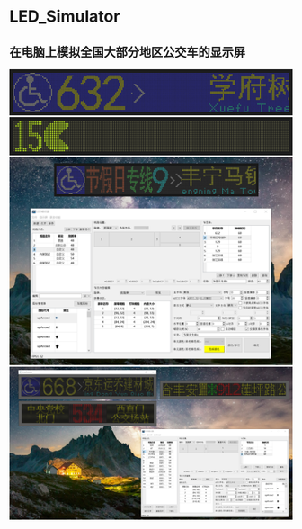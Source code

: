 # LED_Simulator

## 在电脑上模拟全国大部分地区公交车的显示屏

![](https://github.com/Tao68a660f3/LED_Simulator/blob/master/ScreenShots/GIF01.gif "运行示例")
![](https://github.com/Tao68a660f3/LED_Simulator/blob/master/ScreenShots/GIF02.gif "运行示例")
![](https://github.com/Tao68a660f3/LED_Simulator/blob/master/ScreenShots/2.png "运行示例")
![](https://github.com/Tao68a660f3/LED_Simulator/blob/master/ScreenShots/1.png "运行示例")